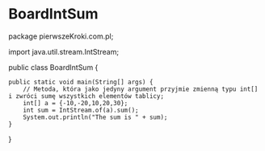 # BoardIntSum
package pierwszeKroki.com.pl;

import java.util.stream.IntStream;

public class BoardIntSum {

	public static void main(String[] args) {
		// Metoda, która jako jedyny argument przyjmie zmienną typu int[] i zwróci sumę wszystkich elementów tablicy;
		int[] a = {-10,-20,10,20,30};
		int sum = IntStream.of(a).sum();
		System.out.println("The sum is " + sum);
	}

}

